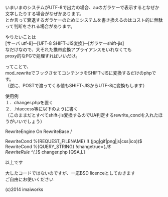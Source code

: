 いまいまのシステムがUTF-8で出力の場合、auのガラケーで表示するとなぜか文字したりする場合がなぜかあります。  
とか言って衰退するガラケーのためにシステムを書き換えるのはコスト的に無駄って判断をされる場合があります。  
  
やりたいことは  
[サーバ utf-8]--[UFT-8 SHIFT-JIS変換]--[ガラケーshift-jis]  
なだけなので、大それた携帯変換アプライアンスをいれなくても  
proxy的なPGで処理すればいいだけ。  
  
ってことで、  
mod_rewriteでフックさせてコンテンツをSHIFT-JISに変換するだけのphpです。  
（逆に、POSTで渡ってくる値もSHIFT-JISからUTF-8に変換もします）  
  
  
使用例  
１．changer.phpを置く  
２．.htaccess等に以下のように書く  
  （このままだとすべてshift-jis変換するのでUA判定するrewrite_condを入れたほうがいいでしょう）  
  
<IfModule mod_rewrite.c>  
RewriteEngine On  
RewriteBase /  
  
RewriteCond %{REQUEST_FILENAME} !(.(jpg|gif|png|js|css|ico))$  
RewriteCond %{QUERY_STRING}     !changetrue=(.*)$  
RewriteRule ^(.*)$ changer.php [QSA,L]  
  
</IfModule>  
  
以上です

大したコードではないのですが、一応BSD licenceとしておきます  
ご自由にお使いください  
  
(c)2014 imaiworks  

